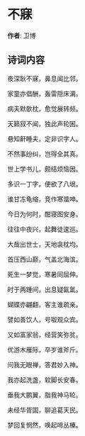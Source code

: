 # 不寐

**作者**: 卫博

## 诗词内容

夜深耿不寐，鼻息闻比邻。

家童亦倡酬，轰雷隠床漘。

病夫默欹枕，愈觉展转频。

天籁寂不闻，独此声轮囷。

悬知鼾睡夫，定非识字人。

不然事纷纠，岂得全其真。

世上学书儿，颇结烦恼因。

多识一丁字，便欲了八垠。

谁甘冻龟缩，竞作寒螀呻。

今日为何时，酣寝图安身。

往往中夜兴，起舞徒逡巡。

大哉出世士，天地衾枕均。

首压西山巅，气盖北海滨。

死生一梦觉，寒暑同屈伸。

时于两踵间，出息疑氤氲。

蝴蝶亦翩翻，客主谁疏亲。

譬如善饮人，号呶观众宾。

又如富家翁，经营笑弥贫。

优游木雁际，卒岁谁斧斤。

问我无眼禅，答君妙入神。

我亦起洗盏，软脚长安春。

垂我大鹏翼，脂我神马轮。

未经华胥国，聊追葛天民。

梦回复惘然，唤起啼丛榛。

